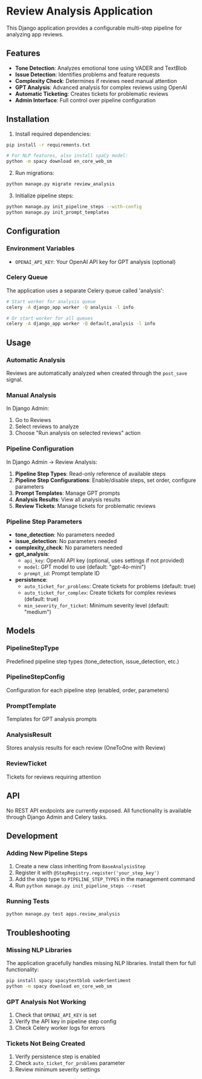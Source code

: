 # Review Analysis Application

This Django application provides a configurable multi-step pipeline for analyzing app reviews.

## Features

- **Tone Detection**: Analyzes emotional tone using VADER and TextBlob
- **Issue Detection**: Identifies problems and feature requests  
- **Complexity Check**: Determines if reviews need manual attention
- **GPT Analysis**: Advanced analysis for complex reviews using OpenAI
- **Automatic Ticketing**: Creates tickets for problematic reviews
- **Admin Interface**: Full control over pipeline configuration

## Installation

1. Install required dependencies:
```bash
pip install -r requirements.txt

# For NLP features, also install spaCy model:
python -m spacy download en_core_web_sm
```

2. Run migrations:
```bash
python manage.py migrate review_analysis
```

3. Initialize pipeline steps:
```bash
python manage.py init_pipeline_steps --with-config
python manage.py init_prompt_templates
```

## Configuration

### Environment Variables

- `OPENAI_API_KEY`: Your OpenAI API key for GPT analysis (optional)

### Celery Queue

The application uses a separate Celery queue called 'analysis':

```bash
# Start worker for analysis queue
celery -A django_app worker -Q analysis -l info

# Or start worker for all queues
celery -A django_app worker -Q default,analysis -l info
```

## Usage

### Automatic Analysis

Reviews are automatically analyzed when created through the `post_save` signal.

### Manual Analysis

In Django Admin:
1. Go to Reviews
2. Select reviews to analyze
3. Choose "Run analysis on selected reviews" action

### Pipeline Configuration

In Django Admin → Review Analysis:

1. **Pipeline Step Types**: Read-only reference of available steps
2. **Pipeline Step Configurations**: Enable/disable steps, set order, configure parameters
3. **Prompt Templates**: Manage GPT prompts
4. **Analysis Results**: View all analysis results
5. **Review Tickets**: Manage tickets for problematic reviews

### Pipeline Step Parameters

- **tone_detection**: No parameters needed
- **issue_detection**: No parameters needed  
- **complexity_check**: No parameters needed
- **gpt_analysis**:
  - `api_key`: OpenAI API key (optional, uses settings if not provided)
  - `model`: GPT model to use (default: "gpt-4o-mini")
  - `prompt_id`: Prompt template ID
- **persistence**:
  - `auto_ticket_for_problems`: Create tickets for problems (default: true)
  - `auto_ticket_for_complex`: Create tickets for complex reviews (default: true)
  - `min_severity_for_ticket`: Minimum severity level (default: "medium")

## Models

### PipelineStepType
Predefined pipeline step types (tone_detection, issue_detection, etc.)

### PipelineStepConfig
Configuration for each pipeline step (enabled, order, parameters)

### PromptTemplate
Templates for GPT analysis prompts

### AnalysisResult
Stores analysis results for each review (OneToOne with Review)

### ReviewTicket
Tickets for reviews requiring attention

## API

No REST API endpoints are currently exposed. All functionality is available through Django Admin and Celery tasks.

## Development

### Adding New Pipeline Steps

1. Create a new class inheriting from `BaseAnalysisStep`
2. Register it with `@StepRegistry.register('your_step_key')`
3. Add the step type to `PIPELINE_STEP_TYPES` in the management command
4. Run `python manage.py init_pipeline_steps --reset`

### Running Tests

```bash
python manage.py test apps.review_analysis
```

## Troubleshooting

### Missing NLP Libraries

The application gracefully handles missing NLP libraries. Install them for full functionality:

```bash
pip install spacy spacytextblob vaderSentiment
python -m spacy download en_core_web_sm
```

### GPT Analysis Not Working

1. Check that `OPENAI_API_KEY` is set
2. Verify the API key in pipeline step config
3. Check Celery worker logs for errors

### Tickets Not Being Created

1. Verify persistence step is enabled
2. Check `auto_ticket_for_problems` parameter
3. Review minimum severity settings